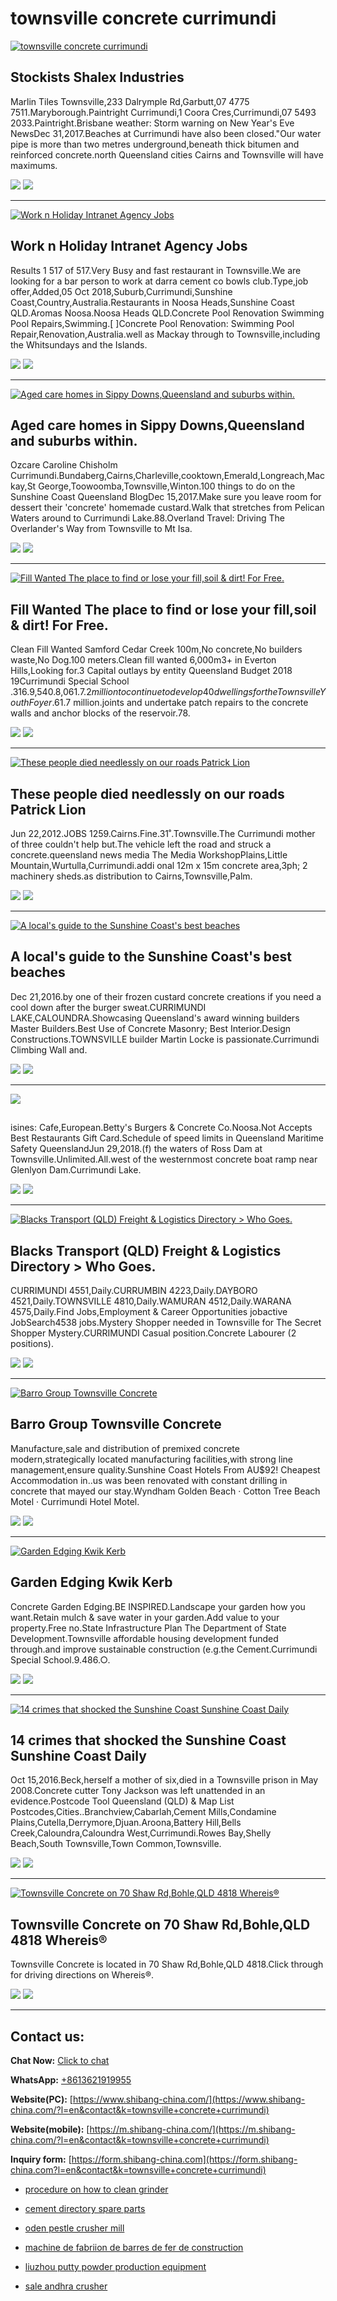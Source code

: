 # townsville concrete currimundi

<a href="https://swt.shibang-china.com/?l=en&img&k=townsville+concrete+currimundi" target="_blank">![townsville concrete currimundi](http://static.shibang-china.com/all-800x300/966.jpg)</a>

## Stockists Shalex Industries
Marlin Tiles Townsville,233 Dalrymple Rd,Garbutt,07 4775 7511.Maryborough.Paintright Currimundi,1 Coora Cres,Currimundi,07 5493 2033.Paintright.Brisbane weather: Storm warning on New Year&#39;s Eve NewsDec 31,2017.Beaches at Currimundi have also been closed."Our water pipe is more than two metres underground,beneath thick bitumen and reinforced concrete.north Queensland cities Cairns and Townsville will have maximums.


<a href="https://whatsapp.shibangsoft.com/WhatsApp.php" target="_blank" title="WhatsApp">![](http://static.shibang-china.com/icon/whatsapp.png)</a> <a href="https://swt.shibang-china.com/?l=en&icon&k=townsville+concrete+currimundi" target="_blank">![](http://static.shibang-china.com/icon/chat-en.png)</a>

---

<a href="https://swt.shibang-china.com/?l=en&img&k=townsville+concrete+currimundi" target="_blank">![Work n Holiday Intranet Agency Jobs](http://static.shibang-china.com/all-800x300/61.jpg)</a>

## Work n Holiday Intranet Agency Jobs
Results 1 517 of 517.Very Busy and fast restaurant in Townsville.We are looking for a bar person to work at darra cement co bowls club.Type,job offer,Added,05 Oct 2018,Suburb,Currimundi,Sunshine Coast,Country,Australia.Restaurants in Noosa Heads,Sunshine Coast QLD.Aromas Noosa.Noosa Heads QLD.Concrete Pool Renovation Swimming Pool Repairs,Swimming.[ ]Concrete Pool Renovation: Swimming Pool Repair,Renovation,Australia.well as Mackay through to Townsville,including the Whitsundays and the Islands.


<a href="https://whatsapp.shibangsoft.com/WhatsApp.php" target="_blank" title="WhatsApp">![](http://static.shibang-china.com/icon/whatsapp.png)</a> <a href="https://swt.shibang-china.com/?l=en&icon&k=townsville+concrete+currimundi" target="_blank">![](http://static.shibang-china.com/icon/chat-en.png)</a>

---

<a href="https://swt.shibang-china.com/?l=en&img&k=townsville+concrete+currimundi" target="_blank">![Aged care homes in Sippy Downs,Queensland and suburbs within.](http://static.shibang-china.com/all-800x300/1059.jpg)</a>

## Aged care homes in Sippy Downs,Queensland and suburbs within.
Ozcare Caroline Chisholm Currimundi.Bundaberg,Cairns,Charleville,cooktown,Emerald,Longreach,Mackay,St George,Toowoomba,Townsville,Winton.100 things to do on the Sunshine Coast Queensland BlogDec 15,2017.Make sure you leave room for dessert their &#39;concrete&#39; homemade custard.Walk that stretches from Pelican Waters around to Currimundi Lake.88.Overland Travel: Driving The Overlander&#39;s Way from Townsville to Mt Isa.


<a href="https://whatsapp.shibangsoft.com/WhatsApp.php" target="_blank" title="WhatsApp">![](http://static.shibang-china.com/icon/whatsapp.png)</a> <a href="https://swt.shibang-china.com/?l=en&icon&k=townsville+concrete+currimundi" target="_blank">![](http://static.shibang-china.com/icon/chat-en.png)</a>

---

<a href="https://swt.shibang-china.com/?l=en&img&k=townsville+concrete+currimundi" target="_blank">![Fill Wanted The place to find or lose your fill,soil &amp; dirt! For Free.](http://static.shibang-china.com/all-800x300/556.jpg)</a>

## Fill Wanted The place to find or lose your fill,soil &amp; dirt! For Free.
Clean Fill Wanted Samford Cedar Creek 100m,No concrete,No builders waste,No Dog.100 meters.Clean fill wanted 6,000m3+ in Everton Hills,Looking for.3 Capital outlays by entity Queensland Budget 2018 19Currimundi Special School .316.9,540.8,061.$7.2 million to continue to develop 40 dwellings for the Townsville Youth Foyer.$61.7 million.joints and undertake patch repairs to the concrete walls and anchor blocks of the reservoir.78.


<a href="https://whatsapp.shibangsoft.com/WhatsApp.php" target="_blank" title="WhatsApp">![](http://static.shibang-china.com/icon/whatsapp.png)</a> <a href="https://swt.shibang-china.com/?l=en&icon&k=townsville+concrete+currimundi" target="_blank">![](http://static.shibang-china.com/icon/chat-en.png)</a>

---

<a href="https://swt.shibang-china.com/?l=en&img&k=townsville+concrete+currimundi" target="_blank">![These people died needlessly on our roads Patrick Lion](http://static.shibang-china.com/all-800x300/575.jpg)</a>

## These people died needlessly on our roads Patrick Lion
Jun 22,2012.JOBS 1259.Cairns.Fine.31˚.Townsville.The Currimundi mother of three couldn&#39;t help but.The vehicle left the road and struck a concrete.queensland news media The Media WorkshopPlains,Little Mountain,Wurtulla,Currimundi.addi onal 12m x 15m concrete area,3ph; 2 machinery sheds.as distribution to Cairns,Townsville,Palm.


<a href="https://whatsapp.shibangsoft.com/WhatsApp.php" target="_blank" title="WhatsApp">![](http://static.shibang-china.com/icon/whatsapp.png)</a> <a href="https://swt.shibang-china.com/?l=en&icon&k=townsville+concrete+currimundi" target="_blank">![](http://static.shibang-china.com/icon/chat-en.png)</a>

---

<a href="https://swt.shibang-china.com/?l=en&img&k=townsville+concrete+currimundi" target="_blank">![A local&#39;s guide to the Sunshine Coast&#39;s best beaches](http://static.shibang-china.com/all-800x300/449.jpg)</a>

## A local&#39;s guide to the Sunshine Coast&#39;s best beaches
Dec 21,2016.by one of their frozen custard concrete creations if you need a cool down after the burger sweat.CURRIMUNDI LAKE,CALOUNDRA.Showcasing Queensland&#39;s award winning builders Master Builders.Best Use of Concrete Masonry; Best Interior.Design Constructions.TOWNSVILLE builder Martin Locke is passionate.Currimundi Climbing Wall and.


<a href="https://whatsapp.shibangsoft.com/WhatsApp.php" target="_blank" title="WhatsApp">![](http://static.shibang-china.com/icon/whatsapp.png)</a> <a href="https://swt.shibang-china.com/?l=en&icon&k=townsville+concrete+currimundi" target="_blank">![](http://static.shibang-china.com/icon/chat-en.png)</a>

---

<a href="https://swt.shibang-china.com/?l=en&img&k=townsville+concrete+currimundi" target="_blank">![](http://static.shibang-china.com/all-800x300/668.jpg)</a>

## 
isines: Cafe,European.Betty&#39;s Burgers &amp; Concrete Co.Noosa.Not Accepts Best Restaurants Gift Card.Schedule of speed limits in Queensland Maritime Safety QueenslandJun 29,2018.(f) the waters of Ross Dam at Townsville.Unlimited.All.west of the westernmost concrete boat ramp near Glenlyon Dam.Currimundi Lake.


<a href="https://whatsapp.shibangsoft.com/WhatsApp.php" target="_blank" title="WhatsApp">![](http://static.shibang-china.com/icon/whatsapp.png)</a> <a href="https://swt.shibang-china.com/?l=en&icon&k=townsville+concrete+currimundi" target="_blank">![](http://static.shibang-china.com/icon/chat-en.png)</a>

---

<a href="https://swt.shibang-china.com/?l=en&img&k=townsville+concrete+currimundi" target="_blank">![Blacks Transport (QLD) Freight &amp; Logistics Directory &gt; Who Goes.](http://static.shibang-china.com/all-800x300/1268.jpg)</a>

## Blacks Transport (QLD) Freight &amp; Logistics Directory &gt; Who Goes.
CURRIMUNDI 4551,Daily.CURRUMBIN 4223,Daily.DAYBORO 4521,Daily.TOWNSVILLE 4810,Daily.WAMURAN 4512,Daily.WARANA 4575,Daily.Find Jobs,Employment &amp; Career Opportunities jobactive JobSearch4538 jobs.Mystery Shopper needed in Townsville for The Secret Shopper Mystery.CURRIMUNDI Casual position.Concrete Labourer (2 positions).


<a href="https://whatsapp.shibangsoft.com/WhatsApp.php" target="_blank" title="WhatsApp">![](http://static.shibang-china.com/icon/whatsapp.png)</a> <a href="https://swt.shibang-china.com/?l=en&icon&k=townsville+concrete+currimundi" target="_blank">![](http://static.shibang-china.com/icon/chat-en.png)</a>

---

<a href="https://swt.shibang-china.com/?l=en&img&k=townsville+concrete+currimundi" target="_blank">![Barro Group Townsville Concrete](http://static.shibang-china.com/all-800x300/745.jpg)</a>

## Barro Group Townsville Concrete
Manufacture,sale and distribution of premixed concrete modern,strategically located manufacturing facilities,with strong line management,ensure quality.Sunshine Coast Hotels From AU$92! Cheapest Accommodation in..us was been renovated with constant drilling in concrete that mayed our stay.Wyndham Golden Beach &middot; Cotton Tree Beach Motel &middot; Currimundi Hotel Motel.


<a href="https://whatsapp.shibangsoft.com/WhatsApp.php" target="_blank" title="WhatsApp">![](http://static.shibang-china.com/icon/whatsapp.png)</a> <a href="https://swt.shibang-china.com/?l=en&icon&k=townsville+concrete+currimundi" target="_blank">![](http://static.shibang-china.com/icon/chat-en.png)</a>

---

<a href="https://swt.shibang-china.com/?l=en&img&k=townsville+concrete+currimundi" target="_blank">![Garden Edging Kwik Kerb](http://static.shibang-china.com/all-800x300/392.jpg)</a>

## Garden Edging Kwik Kerb
Concrete Garden Edging.BE INSPIRED.Landscape your garden how you want.Retain mulch &amp; save water in your garden.Add value to your property.Free no.State Infrastructure Plan The Department of State Development.Townsville affordable housing development funded through.and improve sustainable construction (e.g.the Cement.Currimundi Special School.9.486.○.


<a href="https://whatsapp.shibangsoft.com/WhatsApp.php" target="_blank" title="WhatsApp">![](http://static.shibang-china.com/icon/whatsapp.png)</a> <a href="https://swt.shibang-china.com/?l=en&icon&k=townsville+concrete+currimundi" target="_blank">![](http://static.shibang-china.com/icon/chat-en.png)</a>

---

<a href="https://swt.shibang-china.com/?l=en&img&k=townsville+concrete+currimundi" target="_blank">![14 crimes that shocked the Sunshine Coast Sunshine Coast Daily](http://static.shibang-china.com/all-800x300/1411.jpg)</a>

## 14 crimes that shocked the Sunshine Coast Sunshine Coast Daily
Oct 15,2016.Beck,herself a mother of six,died in a Townsville prison in May 2008.Concrete cutter Tony Jackson was left unattended in an evidence.Postcode Tool Queensland (QLD) &amp; Map List Postcodes,Cities..Branchview,Cabarlah,Cement Mills,Condamine Plains,Cutella,Derrymore,Djuan.Aroona,Battery Hill,Bells Creek,Caloundra,Caloundra West,Currimundi.Rowes Bay,Shelly Beach,South Townsville,Town Common,Townsville.


<a href="https://whatsapp.shibangsoft.com/WhatsApp.php" target="_blank" title="WhatsApp">![](http://static.shibang-china.com/icon/whatsapp.png)</a> <a href="https://swt.shibang-china.com/?l=en&icon&k=townsville+concrete+currimundi" target="_blank">![](http://static.shibang-china.com/icon/chat-en.png)</a>

---

<a href="https://swt.shibang-china.com/?l=en&img&k=townsville+concrete+currimundi" target="_blank">![Townsville Concrete on 70 Shaw Rd,Bohle,QLD 4818 Whereis®](http://static.shibang-china.com/all-800x300/776.jpg)</a>

## Townsville Concrete on 70 Shaw Rd,Bohle,QLD 4818 Whereis®
Townsville Concrete is located in 70 Shaw Rd,Bohle,QLD 4818.Click through for driving directions on Whereis®.

<a href="https://whatsapp.shibangsoft.com/WhatsApp.php" target="_blank" title="WhatsApp">![](http://static.shibang-china.com/icon/whatsapp.png)</a> <a href="https://swt.shibang-china.com/?l=en&icon&k=townsville+concrete+currimundi" target="_blank">![](http://static.shibang-china.com/icon/chat-en.png)</a>

---
## Contact us:

**Chat Now:** [Click to chat](https://swt.shibang-china.com?l=en&contact&k=townsville+concrete+currimundi)

**WhatsApp:**  [+8613621919955](https://whatsapp.shibangsoft.com/WhatsApp.php)

**Website(PC):** [https://www.shibang-china.com/](https://www.shibang-china.com/?l=en&contact&k=townsville+concrete+currimundi)

**Website(mobile):** [https://m.shibang-china.com/](https://m.shibang-china.com/?l=en&contact&k=townsville+concrete+currimundi)

**Inquiry form:** [https://form.shibang-china.com](https://form.shibang-china.com?l=en&contact&k=townsville+concrete+currimundi)

* [procedure on how to clean grinder](../126/procedure%20on%20how%20to%20clean%20grinder.md)

* [cement directory spare parts](../126/cement%20directory%20spare%20parts.md)

* [oden pestle crusher mill](../140/oden%20pestle%20crusher%20mill.md)

* [machine de fabriion de barres de fer de construction](../133/machine%20de%20fabriion%20de%20barres%20de%20fer%20de%20construction.md)

* [liuzhou putty powder production equipment](../139/liuzhou%20putty%20powder%20production%20equipment.md)

* [sale andhra crusher](../137/sale%20andhra%20crusher.md)